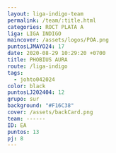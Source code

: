 ```yaml
---
layout: liga-indigo-team
permalink: /team/:title.html
categories: ROCT PLATA A
liga: LIGA INDIGO
maincover: /assets/logos/POA.png
puntosLJMAYO24: 17
date: 2020-08-29 10:29:20 +0700
title: PHOBIUS AURA
route: /liga-indigo
tags:
  - johto042024
color: black
puntosLJ202404: 12
grupo: sur
background: "#F16C38"
cover: /assets/backCard.png
team: ------
ID: EA
puntos: 13
pj: 8
---
```

